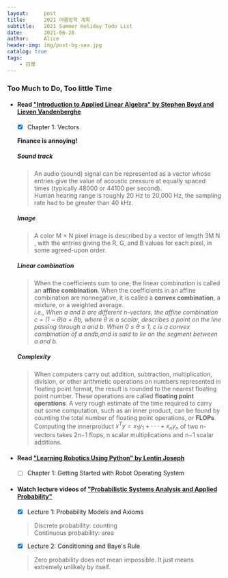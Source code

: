 ```yaml
---
layout:     post
title:      2021 여름방학 계획
subtitle:   2021 Summer Holiday Todo List
date:       2021-06-28
author:     Alice
header-img: img/post-bg-sea.jpg
catalog: true
tags:
    - 日常
---
```


### Too Much to Do, Too little Time

- #### Read ["Introduction to Applied Linear Algebra" by Stephen Boyd and Lieven Vandenberghe](http://vmls-book.stanford.edu)
	
	- [x] Chapter 1: Vectors  
	
	**Finance is annoying!**  
	
	##### Sound track  
	>An audio (sound) signal can be represented as a vector whose entries give the value of acoustic pressure at equally spaced times (typically 48000 or 44100 per second).  
	>Human hearing range is roughly 20 Hz to 20,000 Hz, the sampling rate had to be greater than 40 kHz.  
	
	##### Image  
	>A color M × N pixel image is described by a vector of length 3M N , with the entries giving the R, G, and B values for each pixel, in some agreed-upon order.  
	
	##### Linear combination
	>When the coefficients sum to one, the linear combination is called an **affine combination**. When the coefficients in an affine combination are nonnegative, it is called a **convex combination**, a mixture, or a weighted average.  
	>*i.e., When a and b are different n-vectors, the affine combination c = (1 − θ)a + θb, where θ is a scalar, describes a point on the line passing through a and b. When 0 ≤ θ ≤ 1, c is a convex combination of a andb,and is said to lie on the segment between a and b.*  
	
	##### Complexity  
	>When computers carry out addition, subtraction, multiplication, division, or other arithmetic operations on numbers represented in floating point format, the result is rounded to the nearest floating point number. These operations are called **floating point operations**.
	>A very rough estimate of the time required to carry out some computation, such as an inner product, can be found by counting the total number of floating point operations, or **FLOPs**.   
	>Computing the innerproduct $x^{T}y = x_1y_1+···+x_ny_n$ of two n-vectors takes 2n−1 flops, n scalar multiplications and n−1 scalar additions.  
	
	  

- #### Read ["Learning Robotics Using Python" by Lentin Joseph](https://learning.oreilly.com/library/view/learning-robotics-using/9781788623315/)
	
	- [ ] Chapter 1: Getting Started with Robot Operating System
	
	  
	
- #### Watch lecture videos of ["Probabilistic Systems Analysis and Applied Probability"](https://www.youtube.com/playlist?list=PLUl4u3cNGP60A3XMwZ5sep719_nh95qOe)

	- [x] Lecture 1:  Probability Models and Axioms  
	>Discrete probability: counting  
	>Continuous probability: area
	      
	- [x] Lecture 2:  Conditioning and Baye's Rule  
	>Zero probability does not mean impossible. It just means extremely unlikely by itself.


